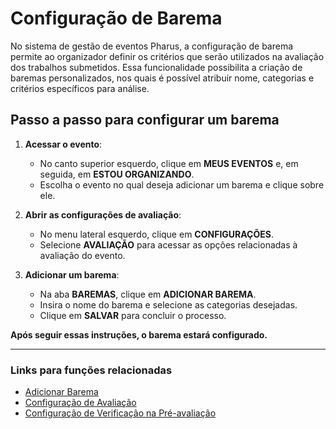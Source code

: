 # Configuração de Barema

No sistema de gestão de eventos Pharus, a configuração de barema permite ao organizador definir os critérios que serão utilizados na avaliação dos trabalhos submetidos. Essa funcionalidade possibilita a criação de baremas personalizados, nos quais é possível atribuir nome, categorias e critérios específicos para análise.

## Passo a passo para configurar um barema

1. **Acessar o evento**:
   - No canto superior esquerdo, clique em **MEUS EVENTOS** e, em seguida, em **ESTOU ORGANIZANDO**.
   - Escolha o evento no qual deseja adicionar um barema e clique sobre ele.

2. **Abrir as configurações de avaliação**:
   - No menu lateral esquerdo, clique em **CONFIGURAÇÕES**.
   - Selecione **AVALIAÇÃO** para acessar as opções relacionadas à avaliação do evento.

3. **Adicionar um barema**:
   - Na aba **BAREMAS**, clique em **ADICIONAR BAREMA**.
   - Insira o nome do barema e selecione as categorias desejadas.
   - Clique em **SALVAR** para concluir o processo.

**Após seguir essas instruções, o barema estará configurado.**

---

### Links para funções relacionadas
- [Adicionar Barema](2%20-%20AdicionarBarema.md)
- [Configuração de Avaliação](../1%20-%20ConfiguraçõesdeAvaliação.md)
- [Configuração de Verificação na Pré-avaliação](../4%20-%20Pré-avaliação/ConfiguraçãoVerificação.md)

